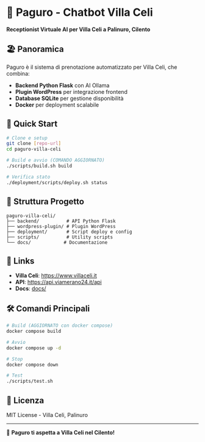 # 🐚 Paguro - Chatbot Villa Celi

**Receptionist Virtuale AI per Villa Celi a Palinuro, Cilento**

## 🏖️ Panoramica

Paguro è il sistema di prenotazione automatizzato per Villa Celi, che combina:
- **Backend Python Flask** con AI Ollama
- **Plugin WordPress** per integrazione frontend
- **Database SQLite** per gestione disponibilità
- **Docker** per deployment scalabile

## 🚀 Quick Start

```bash
# Clone e setup
git clone [repo-url]
cd paguro-villa-celi

# Build e avvio (COMANDO AGGIORNATO)
./scripts/build.sh build

# Verifica stato
./deployment/scripts/deploy.sh status
```

## 📁 Struttura Progetto

```
paguro-villa-celi/
├── backend/          # API Python Flask
├── wordpress-plugin/ # Plugin WordPress
├── deployment/       # Script deploy e config
├── scripts/          # Utility scripts
└── docs/            # Documentazione
```

## 🔗 Links

- **Villa Celi**: https://www.villaceli.it
- **API**: https://api.viamerano24.it/api
- **Docs**: [docs/](docs/)

## 🛠️ Comandi Principali

```bash
# Build (AGGIORNATO con docker compose)
docker compose build

# Avvio
docker compose up -d

# Stop
docker compose down

# Test
./scripts/test.sh
```

## 📄 Licenza

MIT License - Villa Celi, Palinuro

---
🐚 **Paguro ti aspetta a Villa Celi nel Cilento!**
